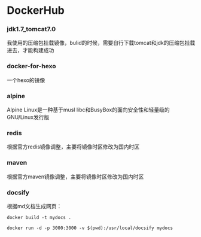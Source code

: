 # DockerHub
### jdk1.7_tomcat7.0

我使用的压缩包挂载镜像，bulid的时候，需要自行下载tomcat和jdk的压缩包挂载进去，才能构建成功

### docker-for-hexo

一个hexo的镜像

### alpine

Alpine Linux是一种基于musl libc和BusyBox的面向安全性和轻量级的GNU/Linux发行版

### redis
根据官方redis镜像调整，主要将镜像时区修改为国内时区

### maven
根据官方maven镜像调整，主要将镜像时区修改为国内时区

### docsify
根据md文档生成网页：

```
docker build -t mydocs .
```

```
docker run -d -p 3000:3000 -v $(pwd):/usr/local/docsify mydocs
```
